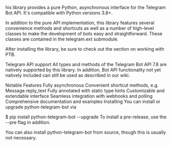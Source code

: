 his library provides a pure Python, asynchronous interface for the Telegram Bot API. It's compatible with Python versions 3.8+.

In addition to the pure API implementation, this library features several convenience methods and shortcuts as well as a number of high-level classes to make the development of bots easy and straightforward. These classes are contained in the telegram.ext submodule.

After installing the library, be sure to check out the section on working with PTB.

Telegram API support
All types and methods of the Telegram Bot API 7.8 are natively supported by this library. In addition, Bot API functionality not yet natively included can still be used as described in our wiki.

Notable Features
Fully asynchronous
Convenient shortcut methods, e.g. Message.reply_text
Fully annotated with static type hints
Customizable and extendable interface
Seamless integration with webhooks and polling
Comprehensive documentation and examples
Installing
You can install or upgrade python-telegram-bot via

$ pip install python-telegram-bot --upgrade
To install a pre-release, use the --pre flag in addition.

You can also install python-telegram-bot from source, though this is usually not necessary.

